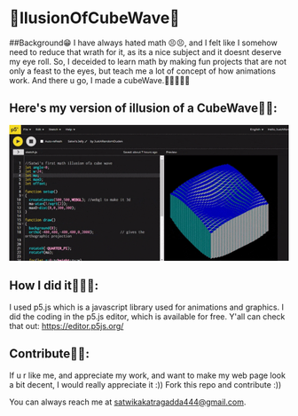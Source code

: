 # 🌈IlusionOfCubeWave🌈

##Background😁
I have always hated math 😣😣, and I felt like I somehow need to reduce that wrath for it, as its a nice subject and it doesnt deserve my eye roll.
So, I deceided to learn math by making fun projects that are not only a feast to the eyes, but teach me a lot of concept of how animations work. 
And there u go, I made a cubeWave.💁‍♀️💁‍♀️😋

## Here's my version of illusion of a CubeWave👀👀:

<p align="center">
  <img src="https://github.com/JustARandomDude4/IlusionOfCubeWave/blob/gh-pages/CubeIllusion.gif" width="1000" title="Final Results">
</p>

## How I did it👾👾👾:
I used p5.js which is a javascript library used for animations and graphics.
I did the coding in the p5.js editor, which is available for free.
Y'all can check that out:
https://editor.p5js.org/

## Contribute🤗🤗:

If  u r like me, and appreciate my work, and want to make my web page look a bit decent, I would really appreciate it :))
Fork this repo and contribute :))

You can always reach me  at satwikakatragadda444@gmail.com.
